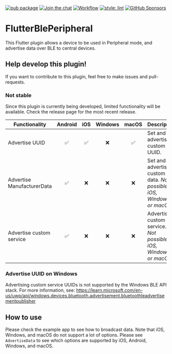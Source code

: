 [![pub package](https://img.shields.io/pub/v/flutter_ble_peripheral?include_prereleases)](https://pub.dartlang.org/packages/flutter_ble_peripheral)
[![Join the chat](https://img.shields.io/discord/827432913896341534)](https://discord.gg/XeyJZhaczm)
[![Workflow](https://github.com/juliansteenbakker/flutter_ble_peripheral/actions/workflows/flutter_format.yml/badge.svg?branch=master)](https://github.com/juliansteenbakker/flutter_ble_peripheral/actions)
[![style: lint](https://img.shields.io/badge/style-lint-4BC0F5.svg)](https://pub.dev/packages/lint)
[![GitHub Sponsors](https://img.shields.io/github/sponsors/juliansteenbakker?label=sponsor%20me)](https://github.com/sponsors/juliansteenbakker)

# FlutterBlePeripheral

This Flutter plugin allows a device to be used in Peripheral mode, and advertise data over BLE to central devices.

## Help develop this plugin!

If you want to contribute to this plugin, feel free to make issues and pull-requests.

### Not stable

Since this plugin is currently being developed, limited functionality will be available. Check the release page for the most recent release.

| Functionality              |      Android       |        iOS         |     Windows      |       macOS        | Description                                          |
|----------------------------|:------------------:|:------------------:|:----------------:|:------------------:|------------------------------------------------------|
| Advertise UUID             | :white_check_mark: | :white_check_mark: |        :x:       | :white_check_mark: | Set and advertise a custom UUID.                     |
| Advertise ManufacturerData | :white_check_mark: |        :x:         |        :x:       |        :x:         | Set and advertise custom data. *Not possible on iOS, Windows, or macOS.* |
| Advertise custom service   | :white_check_mark: |        :x:         |        :x:       |        :x:         | Advertise a custom service. *Not possible on iOS, Windows, or macOS.*    |

### Advertise UUID on Windows

Advertising custom service UUIDs is not supported by the Windows BLE API stack. For more information, see: https://learn.microsoft.com/en-us/uwp/api/windows.devices.bluetooth.advertisement.bluetoothleadvertisementpublisher

## How to use

Please check the example app to see how to broadcast data. Note that iOS, Windows, and macOS do not support a lot of options. Please see `AdvertiseData` to see which options are supported by iOS, Android, Windows, and macOS.

